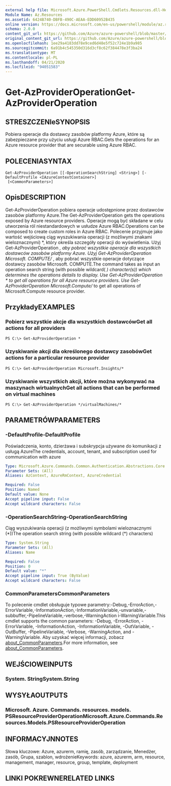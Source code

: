 ```yaml
---
external help file: Microsoft.Azure.PowerShell.Cmdlets.Resources.dll-Help.xml
Module Name: Az.Resources
ms.assetid: 6424B740-DBFB-490C-AEAA-EDD60952B435
online version: https://docs.microsoft.com/en-us/powershell/module/az.resources/get-azprovideroperation
schema: 2.0.0
content_git_url: https://github.com/Azure/azure-powershell/blob/master/src/Resources/Resources/help/Get-AzProviderOperation.md
original_content_git_url: https://github.com/Azure/azure-powershell/blob/master/src/Resources/Resources/help/Get-AzProviderOperation.md
ms.openlocfilehash: 1ee29a4183dd78e9ced6d48e5f52c724e1b9a985
ms.sourcegitcommit: 6a91b4c545350d316d3cf8c62f384478e3f3ba24
ms.translationtype: MT
ms.contentlocale: pl-PL
ms.lasthandoff: 04/21/2020
ms.locfileid: "94051583"
---
```

# <span data-ttu-id="9f1c4-101">Get-AzProviderOperation</span><span class="sxs-lookup"><span data-stu-id="9f1c4-101">Get-AzProviderOperation</span></span>

## <span data-ttu-id="9f1c4-102">STRESZCZENIe</span><span class="sxs-lookup"><span data-stu-id="9f1c4-102">SYNOPSIS</span></span>
<span data-ttu-id="9f1c4-103">Pobiera operacje dla dostawcy zasobów platformy Azure, które są zabezpieczane przy użyciu usługi Azure RBAC.</span><span class="sxs-lookup"><span data-stu-id="9f1c4-103">Gets the operations for an Azure resource provider that are securable using Azure RBAC.</span></span>

## <span data-ttu-id="9f1c4-104">POLECENIA</span><span class="sxs-lookup"><span data-stu-id="9f1c4-104">SYNTAX</span></span>

```
Get-AzProviderOperation [[-OperationSearchString] <String>] [-DefaultProfile <IAzureContextContainer>]
 [<CommonParameters>]
```

## <span data-ttu-id="9f1c4-105">Opis</span><span class="sxs-lookup"><span data-stu-id="9f1c4-105">DESCRIPTION</span></span>
<span data-ttu-id="9f1c4-106">Get-AzProviderOperation pobiera operacje udostępnione przez dostawców zasobów platformy Azure.</span><span class="sxs-lookup"><span data-stu-id="9f1c4-106">The Get-AzProviderOperation gets the operations exposed by Azure resource providers.</span></span>
<span data-ttu-id="9f1c4-107">Operacje mogą być składane w celu utworzenia ról niestandardowych w usłudze Azure RBAC.</span><span class="sxs-lookup"><span data-stu-id="9f1c4-107">Operations can be composed to create custom roles in Azure RBAC.</span></span>
<span data-ttu-id="9f1c4-108">Polecenie przyjmuje jako wartość wejściową ciąg wyszukiwania operacji (z możliwymi znakami wieloznacznymi) \*, który określa szczegóły operacji do wyświetlenia. Użyj Get-AzProviderOperation *, aby pobrać wszystkie operacje dla wszystkich dostawców zasobów platformy Azure. Użyj Get-AzProviderOperation Microsoft. COMPUTE/* , aby pobrać wszystkie operacje dotyczące dostawcy zasobów Microsoft. COMPUTE.</span><span class="sxs-lookup"><span data-stu-id="9f1c4-108">The command takes as input an operation search string (with possible wildcard( *) character(s)) which determines the operations details to display. Use Get-AzProviderOperation \* to get all operations for all Azure resource providers. Use Get-AzProviderOperation Microsoft.Compute/* to get all operations of Microsoft.Compute resource provider.</span></span>

## <span data-ttu-id="9f1c4-109">Przykłady</span><span class="sxs-lookup"><span data-stu-id="9f1c4-109">EXAMPLES</span></span>

### <span data-ttu-id="9f1c4-110">Pobierz wszystkie akcje dla wszystkich dostawców</span><span class="sxs-lookup"><span data-stu-id="9f1c4-110">Get all actions for all providers</span></span>
```
PS C:\> Get-AzProviderOperation *
```

### <span data-ttu-id="9f1c4-111">Uzyskiwanie akcji dla określonego dostawcy zasobów</span><span class="sxs-lookup"><span data-stu-id="9f1c4-111">Get actions for a particular resource provider</span></span>
```
PS C:\> Get-AzProviderOperation Microsoft.Insights/*
```

### <span data-ttu-id="9f1c4-112">Uzyskiwanie wszystkich akcji, które można wykonywać na maszynach wirtualnych</span><span class="sxs-lookup"><span data-stu-id="9f1c4-112">Get all actions that can be performed on virtual machines</span></span>
```
PS C:\> Get-AzProviderOperation */virtualMachines/*
```

## <span data-ttu-id="9f1c4-113">PARAMETRÓW</span><span class="sxs-lookup"><span data-stu-id="9f1c4-113">PARAMETERS</span></span>

### <span data-ttu-id="9f1c4-114">-DefaultProfile</span><span class="sxs-lookup"><span data-stu-id="9f1c4-114">-DefaultProfile</span></span>
<span data-ttu-id="9f1c4-115">Poświadczenia, konto, dzierżawa i subskrypcja używane do komunikacji z usługą Azure</span><span class="sxs-lookup"><span data-stu-id="9f1c4-115">The credentials, account, tenant, and subscription used for communication with azure</span></span>

```yaml
Type: Microsoft.Azure.Commands.Common.Authentication.Abstractions.Core.IAzureContextContainer
Parameter Sets: (All)
Aliases: AzContext, AzureRmContext, AzureCredential

Required: False
Position: Named
Default value: None
Accept pipeline input: False
Accept wildcard characters: False
```

### <span data-ttu-id="9f1c4-116">-OperationSearchString</span><span class="sxs-lookup"><span data-stu-id="9f1c4-116">-OperationSearchString</span></span>
<span data-ttu-id="9f1c4-117">Ciąg wyszukiwania operacji (z możliwymi symbolami wieloznacznymi (\*))</span><span class="sxs-lookup"><span data-stu-id="9f1c4-117">The operation search string (with possible wildcard (\*) characters)</span></span>

```yaml
Type: System.String
Parameter Sets: (All)
Aliases: Name

Required: False
Position: 0
Default value: "*"
Accept pipeline input: True (ByValue)
Accept wildcard characters: False
```

### <span data-ttu-id="9f1c4-118">CommonParameters</span><span class="sxs-lookup"><span data-stu-id="9f1c4-118">CommonParameters</span></span>
<span data-ttu-id="9f1c4-119">To polecenie cmdlet obsługuje typowe parametry:-Debug,-ErrorAction,-ErrorVariable,-InformationAction,-InformationVariable,-unvariable,-subbuffer,-PipelineVariable,-verbose,-WarningAction i-WarningVariable.</span><span class="sxs-lookup"><span data-stu-id="9f1c4-119">This cmdlet supports the common parameters: -Debug, -ErrorAction, -ErrorVariable, -InformationAction, -InformationVariable, -OutVariable, -OutBuffer, -PipelineVariable, -Verbose, -WarningAction, and -WarningVariable.</span></span> <span data-ttu-id="9f1c4-120">Aby uzyskać więcej informacji, zobacz [about_CommonParameters](http://go.microsoft.com/fwlink/?LinkID=113216).</span><span class="sxs-lookup"><span data-stu-id="9f1c4-120">For more information, see [about_CommonParameters](http://go.microsoft.com/fwlink/?LinkID=113216).</span></span>

## <span data-ttu-id="9f1c4-121">WEJŚCIOWE</span><span class="sxs-lookup"><span data-stu-id="9f1c4-121">INPUTS</span></span>

### <span data-ttu-id="9f1c4-122">System. String</span><span class="sxs-lookup"><span data-stu-id="9f1c4-122">System.String</span></span>

## <span data-ttu-id="9f1c4-123">WYSYŁA</span><span class="sxs-lookup"><span data-stu-id="9f1c4-123">OUTPUTS</span></span>

### <span data-ttu-id="9f1c4-124">Microsoft. Azure. Commands. resources. models. PSResourceProviderOperation</span><span class="sxs-lookup"><span data-stu-id="9f1c4-124">Microsoft.Azure.Commands.Resources.Models.PSResourceProviderOperation</span></span>

## <span data-ttu-id="9f1c4-125">INFORMACYJN</span><span class="sxs-lookup"><span data-stu-id="9f1c4-125">NOTES</span></span>
<span data-ttu-id="9f1c4-126">Słowa kluczowe: Azure, azurerm, ramię, zasób, zarządzanie, Menedżer, zasób, Grupa, szablon, wdrożenie</span><span class="sxs-lookup"><span data-stu-id="9f1c4-126">Keywords: azure, azurerm, arm, resource, management, manager, resource, group, template, deployment</span></span>

## <span data-ttu-id="9f1c4-127">LINKI POKREWNE</span><span class="sxs-lookup"><span data-stu-id="9f1c4-127">RELATED LINKS</span></span>
